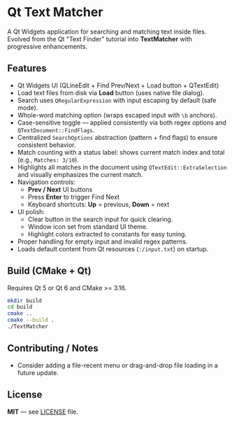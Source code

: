 # Qt Text Matcher

A Qt Widgets application for searching and matching text inside files.
Evolved from the Qt "Text Finder" tutorial into **TextMatcher** with progressive enhancements.

## Features
- Qt Widgets UI (QLineEdit + Find Prev/Next + Load button + QTextEdit)
- Load text files from disk via **Load** button (uses native file dialog).
- Search uses `QRegularExpression` with input escaping by default (safe mode).
- Whole-word matching option (wraps escaped input with `\b` anchors).
- Case-sensitive toggle — applied consistently via both regex options and `QTextDocument::FindFlags`.
- Centralized `SearchOptions` abstraction (pattern + find flags) to ensure consistent behavior.
- Match counting with a status label: shows current match index and total (e.g., `Matches: 3/10`).
- Highlights all matches in the document using `QTextEdit::ExtraSelection` and visually emphasizes the current match.
- Navigation controls:
  - **Prev / Next** UI buttons
  - Press **Enter** to trigger Find Next
  - Keyboard shortcuts: **Up** = previous, **Down** = next
- UI polish:
  - Clear button in the search input for quick clearing.
  - Window icon set from standard UI theme.
  - Highlight colors extracted to constants for easy tuning.
- Proper handling for empty input and invalid regex patterns.
- Loads default content from Qt resources (`:/input.txt`) on startup.

## Build (CMake + Qt)
Requires Qt 5 or Qt 6 and CMake >= 3.16.

```bash
mkdir build
cd build
cmake ..
cmake --build .
./TextMatcher
```

## Contributing / Notes
- Consider adding a file-recent menu or drag-and-drop file loading in a future update.

## License
**MIT** — see [LICENSE]((./LICENSE.txt)) file.